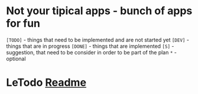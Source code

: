 # Not your tipical apps - bunch of apps for fun

`[TODO]` - things that need to be implemented and are not started yet
`[DEV]` - things that are in progress
`[DONE]` - things that are implemented
`[S]` - suggestion, that need to be consider in order to be part of the plan
`*` - optional

# LeTodo [Readme](./src/LeTodo/README.md)

